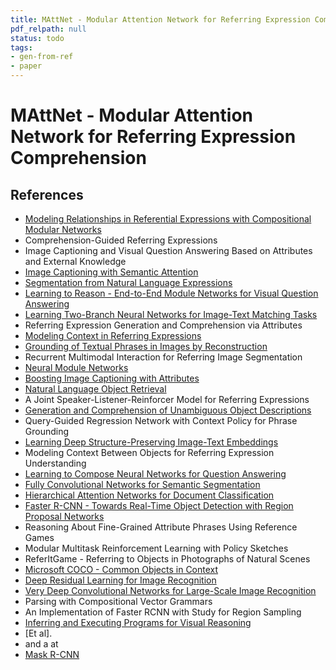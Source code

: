 ```yaml
---
title: MAttNet - Modular Attention Network for Referring Expression Comprehension
pdf_relpath: null
status: todo
tags:
- gen-from-ref
- paper
---
```


# MAttNet - Modular Attention Network for Referring Expression Comprehension

## References

- [Modeling Relationships in Referential Expressions with Compositional Modular Networks](./modeling-relationships-in-referential-expressions-with-compositional-modular-networks.md)
- Comprehension-Guided Referring Expressions
- Image Captioning and Visual Question Answering Based on Attributes and External Knowledge
- [Image Captioning with Semantic Attention](./image-captioning-with-semantic-attention.md)
- [Segmentation from Natural Language Expressions](./segmentation-from-natural-language-expressions.md)
- [Learning to Reason - End-to-End Module Networks for Visual Question Answering](./learning-to-reason-end-to-end-module-networks-for-visual-question-answering.md)
- [Learning Two-Branch Neural Networks for Image-Text Matching Tasks](./learning-two-branch-neural-networks-for-image-text-matching-tasks.md)
- Referring Expression Generation and Comprehension via Attributes
- [Modeling Context in Referring Expressions](./modeling-context-in-referring-expressions.md)
- [Grounding of Textual Phrases in Images by Reconstruction](./grounding-of-textual-phrases-in-images-by-reconstruction.md)
- Recurrent Multimodal Interaction for Referring Image Segmentation
- [Neural Module Networks](./neural-module-networks.md)
- [Boosting Image Captioning with Attributes](./boosting-image-captioning-with-attributes.md)
- [Natural Language Object Retrieval](./natural-language-object-retrieval.md)
- A Joint Speaker-Listener-Reinforcer Model for Referring Expressions
- [Generation and Comprehension of Unambiguous Object Descriptions](./generation-and-comprehension-of-unambiguous-object-descriptions.md)
- Query-Guided Regression Network with Context Policy for Phrase Grounding
- [Learning Deep Structure-Preserving Image-Text Embeddings](./learning-deep-structure-preserving-image-text-embeddings.md)
- Modeling Context Between Objects for Referring Expression Understanding
- [Learning to Compose Neural Networks for Question Answering](./learning-to-compose-neural-networks-for-question-answering.md)
- [Fully Convolutional Networks for Semantic Segmentation](./fully-convolutional-networks-for-semantic-segmentation.md)
- [Hierarchical Attention Networks for Document Classification](./hierarchical-attention-networks-for-document-classification.md)
- [Faster R-CNN - Towards Real-Time Object Detection with Region Proposal Networks](./faster-r-cnn-towards-real-time-object-detection-with-region-proposal-networks.md)
- Reasoning About Fine-Grained Attribute Phrases Using Reference Games
- Modular Multitask Reinforcement Learning with Policy Sketches
- ReferItGame - Referring to Objects in Photographs of Natural Scenes
- [Microsoft COCO - Common Objects in Context](./microsoft-coco-common-objects-in-context.md)
- [Deep Residual Learning for Image Recognition](./deep-residual-learning-for-image-recognition.md)
- [Very Deep Convolutional Networks for Large-Scale Image Recognition](./very-deep-convolutional-networks-for-large-scale-image-recognition.md)
- Parsing with Compositional Vector Grammars
- An Implementation of Faster RCNN with Study for Region Sampling
- [Inferring and Executing Programs for Visual Reasoning](./inferring-and-executing-programs-for-visual-reasoning.md)
- [Et al].
- and a at
- [Mask R-CNN](./mask-r-cnn.md)
